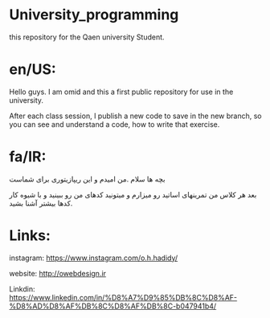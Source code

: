 # University_programming
this repository for the Qaen university Student.

# en/US:
Hello guys. I am omid and this a  first public repository for use in the university.

After each class session, I publish a new code to save in the new branch, so you can see and understand a code,
how to write that exercise.

# fa/IR:
بچه ها سلام .من امیدم و این ریپازیتوری برای شماست

بعد هر کلاس من تمرینهای اساتید رو میزارم و میتونید کدهای من رو ببینید و با شیوه کار کدها بیشتر آشنا بشید.

# Links:
instagram: https://www.instagram.com/o.h.hadidy/

website: http://owebdesign.ir

Linkdin: https://www.linkedin.com/in/%D8%A7%D9%85%DB%8C%D8%AF-%D8%AD%D8%AF%DB%8C%D8%AF%DB%8C-b047941b4/
